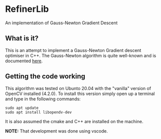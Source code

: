 # RefinerLib

An implementation of Gauss-Newton Gradient Descent

## What is it?

This is an attempt to implement a Gauss-Newton Gradient descent optimiser in C++. The Gauss-Newton algorithm is quite well-known and is documented [here](https://en.wikipedia.org/wiki/Gauss%E2%80%93Newton_algorithm).

## Getting the code working

This algorithm was tested on Ubunto 20.04 with the "vanilla" version of OpenCV installed (4.2.0). To install this version simply open up a terminal and type in the following commands:

```
sudo apt update
sudo apt install libopendv-dev
```

It is also assumed the cmake and C++ are installed on the machine. 

**NOTE:** That development was done using vscode.
